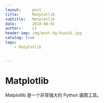 ```yaml
---
layout:     post
title:      Matplotlib
subtitle:   Matplotlib
date:       2018-08-01
author:     LY
header-img: img/post-bg-kuaidi.jpg
catalog: true
tags:	
    - Matplotlib
    

---
```


# Matplotlib

Matplotlib 是一个非常强大的 Python 画图工具。

